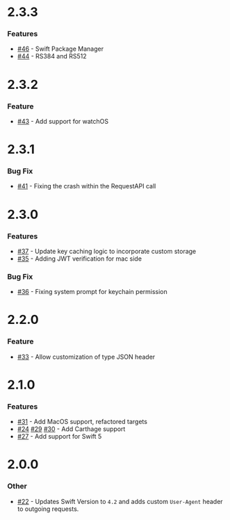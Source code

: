# 2.3.3

### Features

- [#46](https://github.com/okta/okta-ios-jwt/pull/46) - Swift Package Manager
- [#44](https://github.com/okta/okta-ios-jwt/pull/44) - RS384 and RS512


# 2.3.2

### Feature

- [#43](https://github.com/okta/okta-ios-jwt/pull/43) - Add support for watchOS 

# 2.3.1

### Bug Fix

- [#41](https://github.com/okta/okta-ios-jwt/pull/41) - Fixing the crash within the RequestAPI call

# 2.3.0

### Features

- [#37](https://github.com/okta/okta-ios-jwt/pull/37) - Update key caching logic to incorporate custom storage
- [#35](https://github.com/okta/okta-ios-jwt/pull/35) - Adding JWT verification for mac side 

### Bug Fix

- [#36](https://github.com/okta/okta-ios-jwt/pull/36) - Fixing system prompt for keychain permission

# 2.2.0

### Feature

- [#33](https://github.com/okta/okta-ios-jwt/pull/33) - Allow customization of type JSON header

# 2.1.0

### Features

- [#31](https://github.com/okta/okta-ios-jwt/pull/31) - Add MacOS support, refactored targets
- [#24](https://github.com/okta/okta-ios-jwt/pull/24) [#29](https://github.com/okta/okta-ios-jwt/pull/29) [#30](https://github.com/okta/okta-ios-jwt/pull/30) - Add Carthage support
- [#27](https://github.com/okta/okta-ios-jwt/pull/27) - Add support for Swift 5 

# 2.0.0

### Other

- [#22](https://github.com/okta/okta-ios-jwt/pull/22) - Updates Swift Version to `4.2` and adds custom `User-Agent` header to outgoing requests.
